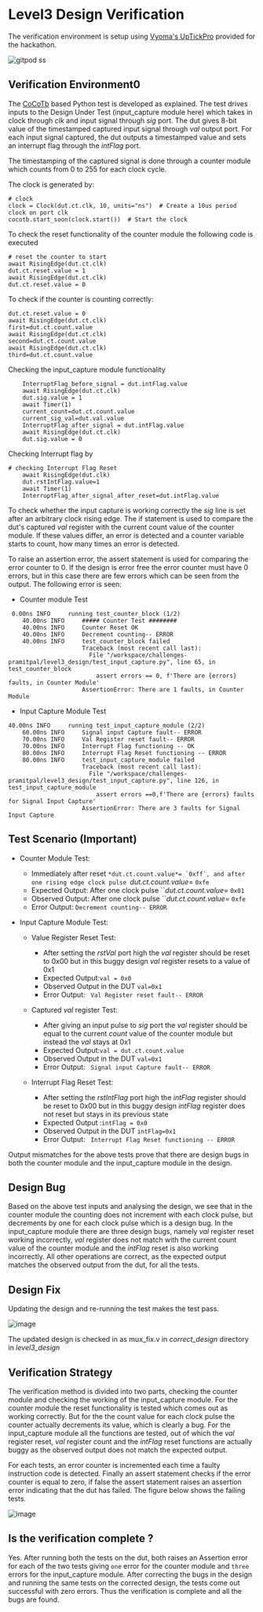 # Level3 Design Verification

The verification environment is setup using [Vyoma's UpTickPro](https://vyomasystems.com) provided for the hackathon.

![gitpod ss](https://user-images.githubusercontent.com/110148281/181936152-339063ff-ddb9-439e-96a1-888baae0a9c8.png)

## Verification Environment0

The [CoCoTb](https://www.cocotb.org/) based Python test is developed as explained. The test drives inputs to the Design Under Test (input_capture module here) which takes in clock through *clk* and input signal through *sig* port. The dut gives 8-bit value of the timestamped captured input signal through *val* output port. For each input signal captured, the dut outputs a timestamped value and sets an interrupt flag through the *intFlag* port.

The timestamping of the captured signal is done through a counter module which counts from 0 to 255 for each clock cycle.

The clock is generated by:
```
# clock
clock = Clock(dut.ct.clk, 10, units="ns")  # Create a 10us period clock on port clk
cocotb.start_soon(clock.start())  # Start the clock
```
To check the reset functionality of the counter module the following code is executed
```
# reset the counter to start
await RisingEdge(dut.ct.clk)
dut.ct.reset.value = 1
await RisingEdge(dut.ct.clk)
dut.ct.reset.value = 0
```
To check if the counter is counting correctly:
```
dut.ct.reset.value = 0
await RisingEdge(dut.ct.clk)
first=dut.ct.count.value
await RisingEdge(dut.ct.clk)
second=dut.ct.count.value
await RisingEdge(dut.ct.clk)
third=dut.ct.count.value
```
Checking the input_capture module functionality
```
    InterruptFlag_before_signal = dut.intFlag.value
    await RisingEdge(dut.ct.clk)
    dut.sig.value = 1
    await Timer(1) 
    current_count=dut.ct.count.value
    current_sig_val=dut.val.value
    InterruptFlag_after_signal = dut.intFlag.value
    await RisingEdge(dut.ct.clk)
    dut.sig.value = 0
```
Checking Interrupt flag by
```
# checking Interrupt Flag Reset
    await RisingEdge(dut.clk)
    dut.rstIntFlag.value=1
    await Timer(1)
    InterruptFlag_after_signal_after_reset=dut.intFlag.value
```

To check whether the input capture is working correctly the *sig* line is set after an arbitrary clock rising edge. The if statement is used to compare the dut's captured *val* register with the current count value of the counter module. If these values differ, an error is detected and a counter variable starts to count, how many times an error is detected.

To raise an assertion error, the assert statement is used for comparing the error counter to 0.
If the design is error free the error counter must have 0 errors, but in this case there are few errors which can be seen from the output.
The following error is seen:
- Counter module Test
```
 0.00ns INFO     running test_counter_block (1/2)
    40.00ns INFO     ##### Counter Test ########
    40.00ns INFO     Counter Reset OK
    40.00ns INFO     Decrement counting-- ERROR
    40.00ns INFO     test_counter_block failed
                     Traceback (most recent call last):
                       File "/workspace/challenges-pramitpal/level3_design/test_input_capture.py", line 65, in test_counter_block
                         assert errors == 0, f'There are {errors} faults, in Counter Module'
                     AssertionError: There are 1 faults, in Counter Module
```
- Input Capture Module Test
```
40.00ns INFO     running test_input_capture_module (2/2)
    60.00ns INFO     Signal input Capture fault-- ERROR
    70.00ns INFO     Val Register reset fault-- ERROR
    70.00ns INFO     Interrupt Flag functioning -- OK
    80.00ns INFO     Interrupt Flag Reset functioning -- ERROR
    80.00ns INFO     test_input_capture_module failed
                     Traceback (most recent call last):
                       File "/workspace/challenges-pramitpal/level3_design/test_input_capture.py", line 126, in test_input_capture_module
                         assert errors ==0,f'There are {errors} faults for Signal Input Capture'
                     AssertionError: There are 3 faults for Signal Input Capture
```

## Test Scenario **(Important)**
- Counter Module Test:
  - Immediately after reset ``*dut.ct.count.value*= `0xff`, and after one rising edge clock pulse ``*dut.ct.count.value*= `0xfe`
  - Expected Output: After one clock pulse ``*dut.ct.count.value*= `0x01`
  - Observed Output: After one clock pulse ``*dut.ct.count.value*= `0xfe`
  - Error Output: ``Decrement counting-- ERROR``
 
- Input Capture Module Test:
  - Value Register Reset Test:
    - After setting the *rstVal* port high the *val* register should be reset to 0x00 but in this buggy design *val* register resets to a value of  0x1
    - Expected Output:``val = 0x0`` 
    - Observed Output in the DUT ``val=0x1``
    - Error Output: `` Val Register reset fault-- ERROR``
  - Captured *val* register Test:
    - After giving an input pulse to *sig* port the *val* register should be equal to the current *count* value of the counter module but instead the *val* stays at 0x1
    - Expected Output:``val = dut.ct.count.value`` 
    - Observed Output in the DUT ``val=0x1``
    - Error Output: `` Signal input Capture fault-- ERROR``
    
  - Interrupt Flag Reset Test:
    - After setting the *rstIntFlag* port high the *intFlag* register should be reset to 0x00 but in this buggy design *intFlag* register does not reset but stays in its previous state
    - Expected Output :``intFlag = 0x0`` 
    - Observed Output in the DUT ``intFlag=0x1``
    - Error Output: `` Interrupt Flag Reset functioning -- ERROR``


Output mismatches for the above tests prove that there are design bugs in both the counter module and the input_capture module in the design.

## Design Bug
Based on the above test inputs and analysing the design, we see that in the counter module the counting does not increment with each clock pulse, but decrements by one for each clock pulse which is a design bug. 
In the input_capture module there are three design bugs, namely *val* register reset working incorrectly, *val* register does not match with the current count value of the counter module and the *intFlag* reset is also working incorrectly.
All other operations are correct, as the expected output matches the observed output from the dut, for all the tests.
## Design Fix
Updating the design and re-running the test makes the test pass.

![image](https://user-images.githubusercontent.com/41202066/182036824-6880e077-7032-4092-b213-a402281e5792.png)

The updated design is checked in as mux_fix.v in *correct_design* directory in *level3_design*
## Verification Strategy
The verification method is divided into two parts, checking the counter module and checking the working of the input_capture module. For the counter module the reset functionality is tested which comes out as working correctly. But for the the count value for each clock pulse the counter actually decrements its value, which is clearly a bug.
For the input_capture module all the functions are tested, out of which the *val* register reset, *val* register count and the *intFlag* reset functions are actually buggy as the observed output does not match the expected output.

For each tests, an error counter is incremented each time a faulty instruction code is detected.
Finally an assert statement checks if the error counter is equal to zero, if false the assert statement raises an assertion error indicating that the dut has failed. The figure below shows the failing tests.

![image](https://user-images.githubusercontent.com/41202066/182036750-e5f0bffa-f8d1-47c9-9138-6ce2f9552c38.png)

## Is the verification complete ?
Yes.
After running both the tests on the dut, both raises an Assertion error for each of the two tests giving ``one`` error for the counter module and ``three`` errors for the input_capture module.
After correcting the bugs in the design and running the same tests on the corrected design, the tests come out successful with zero errors.
Thus the verification is complete and all the bugs are found.
